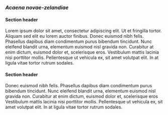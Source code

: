 ### *Acaena novae-zelandiae*
#### Section header
Lorem ipsum dolor sit amet, consectetur adipiscing elit. Ut et fringilla tortor. Aliquam sed elit eu lorem auctor finibus.
Donec euismod nibh felis. Phasellus dapibus diam condimentum purus bibendum tincidunt. Nunc eleifend blandit urna, elementum euismod nisl gravida non. Curabitur at enim dictum, euismod dolor et, scelerisque eros. Vestibulum mattis lacinia nisi porttitor mollis. Pellentesque ut vehicula ex, sit amet volutpat elit. In at ligula vitae tortor rutrum sodales.
#### Section header
Donec euismod nibh felis. Phasellus dapibus diam condimentum purus bibendum tincidunt. Nunc eleifend blandit urna, elementum euismod nisl gravida non. Curabitur at enim dictum, euismod dolor et, scelerisque eros
Vestibulum mattis lacinia nisi porttitor mollis. Pellentesque ut vehicula ex, sit amet volutpat elit. In at ligula vitae tortor rutrum sodales.